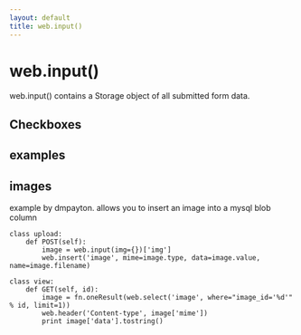 ```yaml
---
layout: default
title: web.input()
---
```


# web.input()

web.input() contains a Storage object of all submitted form data.

## Checkboxes


## examples

## images
example by dmpayton. allows you to insert an image into a mysql blob column

    class upload: 
        def POST(self): 
            image = web.input(img={})['img'] 
            web.insert('image', mime=image.type, data=image.value, 
    name=image.filename) 

    class view: 
        def GET(self, id): 
            image = fn.oneResult(web.select('image', where="image_id='%d'" 
    % id, limit=1)) 
            web.header('Content-type', image['mime']) 
            print image['data'].tostring() 




